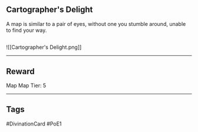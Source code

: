 ## Cartographer's Delight
A map is similar
to a pair of eyes,
without one you stumble
around, unable to find your way.
## 
![[Cartographer's Delight.png]]

---
## Reward
Map
Map Tier: 5

---
## Tags
#DivinationCard
#PoE1